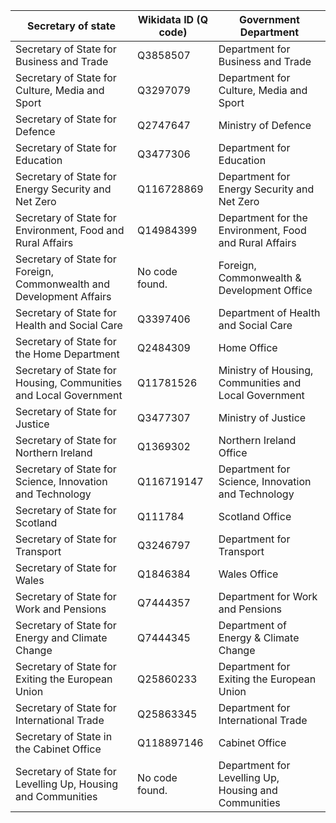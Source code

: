 <!-- ⚠️ This file is auto-generated from mapping.yaml. Do not edit it manually. -->

| Secretary of state | Wikidata ID (Q code) | Government Department |
| ------------------ | -------------------- | --------------------- |
| Secretary of State for Business and Trade | Q3858507 | Department for Business and Trade |
| Secretary of State for Culture, Media and Sport | Q3297079 | Department for Culture, Media and Sport |
| Secretary of State for Defence | Q2747647 | Ministry of Defence |
| Secretary of State for Education | Q3477306 | Department for Education |
| Secretary of State for Energy Security and Net Zero | Q116728869 | Department for Energy Security and Net Zero |
| Secretary of State for Environment, Food and Rural Affairs | Q14984399 | Department for the Environment, Food and Rural Affairs |
| Secretary of State for Foreign, Commonwealth and Development Affairs | No code found. | Foreign, Commonwealth & Development Office |
| Secretary of State for Health and Social Care | Q3397406 | Department of Health and Social Care |
| Secretary of State for the Home Department | Q2484309 | Home Office |
| Secretary of State for Housing, Communities and Local Government | Q11781526 | Ministry of Housing, Communities and Local Government |
| Secretary of State for Justice | Q3477307 | Ministry of Justice |
| Secretary of State for Northern Ireland | Q1369302 | Northern Ireland Office |
| Secretary of State for Science, Innovation and Technology | Q116719147 | Department for Science, Innovation and Technology |
| Secretary of State for Scotland | Q111784 | Scotland Office |
| Secretary of State for Transport | Q3246797 | Department for Transport |
| Secretary of State for Wales | Q1846384 | Wales Office |
| Secretary of State for Work and Pensions | Q7444357 | Department for Work and Pensions |
| Secretary of State for Energy and Climate Change | Q7444345 | Department of Energy & Climate Change |
| Secretary of State for Exiting the European Union | Q25860233 | Department for Exiting the European Union |
| Secretary of State for International Trade | Q25863345 | Department for International Trade |
| Secretary of State in the Cabinet Office | Q118897146 | Cabinet Office |
| Secretary of State for Levelling Up, Housing and Communities | No code found. | Department for Levelling Up, Housing and Communities |
